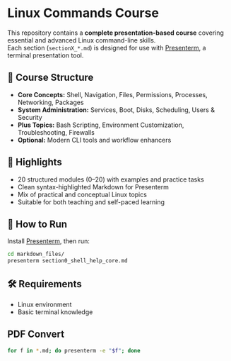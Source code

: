 # Linux Commands Course

This repository contains a **complete presentation-based course** covering essential and advanced Linux command-line skills.  
Each section (`sectionX_*.md`) is designed for use with [Presenterm](https://github.com/mfontanini/presenterm), a terminal presentation tool.

## 📘 Course Structure

- **Core Concepts:** Shell, Navigation, Files, Permissions, Processes, Networking, Packages  
- **System Administration:** Services, Boot, Disks, Scheduling, Users & Security  
- **Plus Topics:** Bash Scripting, Environment Customization, Troubleshooting, Firewalls  
- **Optional:** Modern CLI tools and workflow enhancers

## 🧩 Highlights

- 20 structured modules (0–20) with examples and practice tasks  
- Clean syntax-highlighted Markdown for Presenterm  
- Mix of practical and conceptual Linux topics  
- Suitable for both teaching and self-paced learning

## 🚀 How to Run

Install [Presenterm](https://github.com/mfontanini/presenterm), then run:

```bash
cd markdown_files/
presenterm section0_shell_help_core.md
```

## 🛠 Requirements
- Linux environment
- Basic terminal knowledge

## PDF Convert
```bash
for f in *.md; do presenterm -e "$f"; done
```
